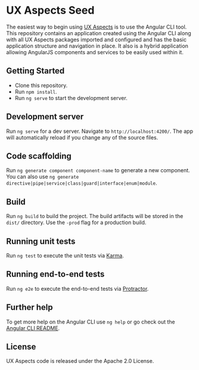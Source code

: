 # UX Aspects Seed

The easiest way to begin using [UX Aspects](https://uxaspects.github.io/UXAspects) is to use the Angular CLI tool. This repository contains an application created using the Angular CLI along with all UX Aspects packages imported and configured and has the basic application structure and navigation in place. It also is a hybrid application allowing AngularJS components and services to be easily used within it.

## Getting Started

- Clone this repository.
- Run `npm install`.
- Run `ng serve` to start the development server.

## Development server

Run `ng serve` for a dev server. Navigate to `http://localhost:4200/`. The app will automatically reload if you change any of the source files.

## Code scaffolding

Run `ng generate component component-name` to generate a new component. You can also use `ng generate directive|pipe|service|class|guard|interface|enum|module`.

## Build

Run `ng build` to build the project. The build artifacts will be stored in the `dist/` directory. Use the `-prod` flag for a production build.

## Running unit tests

Run `ng test` to execute the unit tests via [Karma](https://karma-runner.github.io).

## Running end-to-end tests

Run `ng e2e` to execute the end-to-end tests via [Protractor](http://www.protractortest.org/).

## Further help

To get more help on the Angular CLI use `ng help` or go check out the [Angular CLI README](https://github.com/angular/angular-cli/blob/master/README.md).

## License

UX Aspects code is released under the Apache 2.0 License.